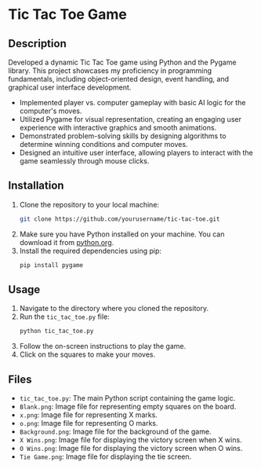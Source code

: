 # Tic Tac Toe Game

## Description
Developed a dynamic Tic Tac Toe game using Python and the Pygame library. This project showcases my proficiency in programming fundamentals, including object-oriented design, event handling, and graphical user interface development.

- Implemented player vs. computer gameplay with basic AI logic for the computer's moves.
- Utilized Pygame for visual representation, creating an engaging user experience with interactive graphics and smooth animations.
- Demonstrated problem-solving skills by designing algorithms to determine winning conditions and computer moves.
- Designed an intuitive user interface, allowing players to interact with the game seamlessly through mouse clicks.

## Installation
1. Clone the repository to your local machine:
    ```bash
    git clone https://github.com/yourusername/tic-tac-toe.git
    ```
2. Make sure you have Python installed on your machine. You can download it from [python.org](https://www.python.org/downloads/).
3. Install the required dependencies using pip:
    ```bash
    pip install pygame
    ```

## Usage
1. Navigate to the directory where you cloned the repository.
2. Run the `tic_tac_toe.py` file:
    ```bash
    python tic_tac_toe.py
    ```
3. Follow the on-screen instructions to play the game.
4. Click on the squares to make your moves.

## Files
- `tic_tac_toe.py`: The main Python script containing the game logic.
- `Blank.png`: Image file for representing empty squares on the board.
- `x.png`: Image file for representing X marks.
- `o.png`: Image file for representing O marks.
- `Background.png`: Image file for the background of the game.
- `X Wins.png`: Image file for displaying the victory screen when X wins.
- `O Wins.png`: Image file for displaying the victory screen when O wins.
- `Tie Game.png`: Image file for displaying the tie screen.

